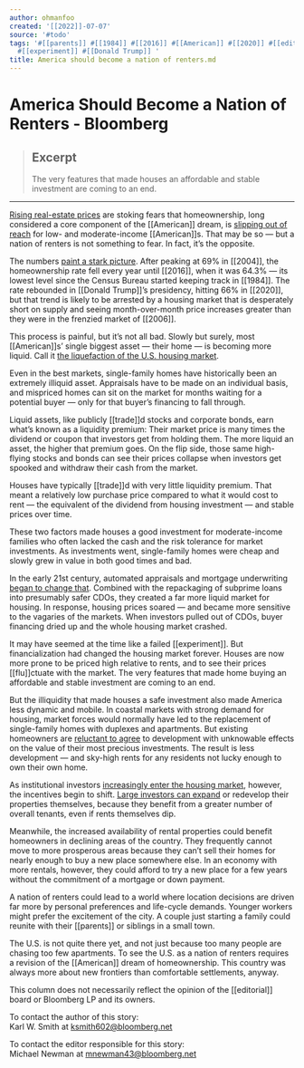 ```yaml
---
author: ohmanfoo
created: '[[2022]]-07-07'
source: '#todo'
tags: '#[[parents]] #[[1984]] #[[2016]] #[[American]] #[[2020]] #[[editorial]] #[[2019]] #[[2006]] #[[2004]] #[[flu]] #[[trade]]
  #[[experiment]] #[[Donald Trump]] '
title: America should become a nation of renters.md
---
```


# America Should Become a Nation of Renters - Bloomberg

> ## Excerpt
> The very features that made houses an affordable and stable investment are coming to an end.

---
[Rising real-estate prices](https://www.bloomberg.com/news/articles/2021-04-09/home-prices-soar-in-frenzied-u-s-market-drained-of-supply?sref=zlXcQw6H) are stoking fears that homeownership, long considered a core component of the [[American]] dream, is [slipping out of reach](https://www.bloomberg.com/features/2021-millennials-are-running-out-of-time/?sref=zlXcQw6H) for low- and moderate-income [[American]]s. That may be so — but a nation of renters is not something to fear. In fact, it’s the opposite.

The numbers [paint a stark picture](https://fred.stlouisfed.org/series/USHOWN). After peaking at 69% in [[2004]], the homeownership rate fell every year until [[2016]], when it was 64.3% — its lowest level since the Census Bureau started keeping track in [[1984]]. The rate rebounded in [[Donald Trump]]’s presidency, hitting 66% in [[2020]], but that trend is likely to be arrested by a housing market that is desperately short on supply and seeing month-over-month price increases greater than they were in the frenzied market of [[2006]].

This process is painful, but it’s not all bad. Slowly but surely, most [[American]]s’ single biggest asset — their home — is becoming more liquid. Call it [the liquefaction of the U.S. housing market](https://www.niskanencenter.org/ever-bubble-housing-prices/).

Even in the best markets, single-family homes have historically been an extremely illiquid asset. Appraisals have to be made on an individual basis, and mispriced homes can sit on the market for months waiting for a potential buyer — only for that buyer’s financing to fall through.

Liquid assets, like publicly [[trade]]d stocks and corporate bonds, earn what’s known as a liquidity premium: Their market price is many times the dividend or coupon that investors get from holding them. The more liquid an asset, the higher that premium goes. On the flip side, those same high-flying stocks and bonds can see their prices collapse when investors get spooked and withdraw their cash from the market.

Houses have typically [[trade]]d with very little liquidity premium. That meant a relatively low purchase price compared to what it would cost to rent — the equivalent of the dividend from housing investment — and stable prices over time.

These two factors made houses a good investment for moderate-income families who often lacked the cash and the risk tolerance for market investments. As investments went, single-family homes were cheap and slowly grew in value in both good times and bad.

In the early 21st century, automated appraisals and mortgage underwriting [began to change that](https://www.bloomberg.com/opinion/articles/[[2019]]-07-01/the-next-housing-bubble-could-come-from-technology?sref=zlXcQw6H). Combined with the repackaging of subprime loans into presumably safer CDOs, they created a far more liquid market for housing. In response, housing prices soared — and became more sensitive to the vagaries of the markets. When investors pulled out of CDOs, buyer financing dried up and the whole housing market crashed.

It may have seemed at the time like a failed [[experiment]]. But financialization had changed the housing market forever. Houses are now more prone to be priced high relative to rents, and to see their prices [[flu]]ctuate with the market. The very features that made home buying an affordable and stable investment are coming to an end.

But the illiquidity that made houses a safe investment also made America less dynamic and mobile. In coastal markets with strong demand for housing, market forces would normally have led to the replacement of single-family homes with duplexes and apartments. But existing homeowners are [reluctant to agree](https://www.bloomberg.com/opinion/articles/2021-04-13/home-rental-market-is-the-secret-weapon-against-nimbys?sref=zlXcQw6H) to development with unknowable effects on the value of their most precious investments. The result is less development — and sky-high rents for any residents not lucky enough to own their own home.

As institutional investors [increasingly enter the housing market](https://www.bloomberg.com/news/articles/2021-05-21/mega-landlords-are-snapping-up-zillow-homes-before-the-public-can-see-them?sref=zlXcQw6H), however, the incentives begin to shift. [Large investors can expand](https://www.bloomberg.com/news/articles/[[2019]]-01-04/homebuilders-see-a-bright-spot-in-the-gloom-and-it-s-rentals?sref=zlXcQw6H) or redevelop their properties themselves, because they benefit from a greater number of overall tenants, even if rents themselves dip.

Meanwhile, the increased availability of rental properties could benefit homeowners in declining areas of the country. They frequently cannot move to more prosperous areas because they can’t sell their homes for nearly enough to buy a new place somewhere else. In an economy with more rentals, however, they could afford to try a new place for a few years without the commitment of a mortgage or down payment.

A nation of renters could lead to a world where location decisions are driven far more by personal preferences and life-cycle demands. Younger workers might prefer the excitement of the city. A couple just starting a family could reunite with their [[parents]] or siblings in a small town.

The U.S. is not quite there yet, and not just because too many people are chasing too few apartments. To see the U.S. as a nation of renters requires a revision of the [[American]] dream of homeownership. This country was always more about new frontiers than comfortable settlements, anyway.

This column does not necessarily reflect the opinion of the [[editorial]] board or Bloomberg LP and its owners.

To contact the author of this story:  
Karl W. Smith at [ksmith602@bloomberg.net](mailto:ksmith602@bloomberg.net)

To contact the editor responsible for this story:  
Michael Newman at [mnewman43@bloomberg.net](mailto:mnewman43@bloomberg.net)